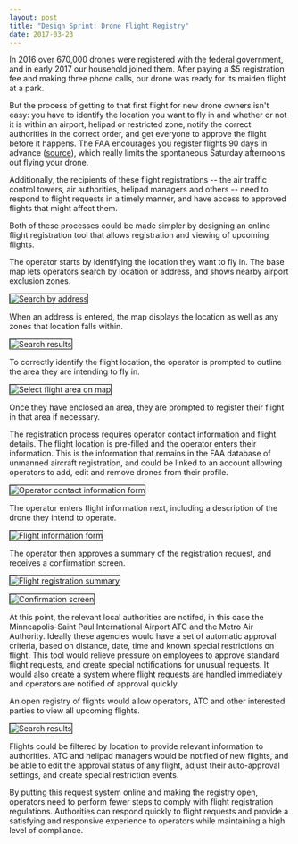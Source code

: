 ```yaml
---
layout: post
title: "Design Sprint: Drone Flight Registry"
date: 2017-03-23
---
```


In 2016 over 670,000 drones were registered with the federal government, and in early 2017 our household joined them. After paying a $5 registration fee and making three phone calls, our drone was ready for its maiden flight at a park.

But the process of getting to that first flight for new drone owners isn't easy: you have to identify the location you want to fly in and whether or not it is within an airport, helipad or restricted zone, notify the correct authorities in the correct order, and get everyone to approve the flight before it happens. The FAA encourages you register flights 90 days in advance ([source](https://www.faa.gov/uas/request_waiver/media/instructions.pdfhttps://www.faa.gov/uas/request_waiver/media/instructions.pdf)), which really limits the spontaneous Saturday afternoons out flying your drone.

Additionally, the recipients of these flight registrations -- the air traffic control towers, air authorities, helipad managers and others -- need to respond to flight requests in a timely manner, and have access to approved flights that might affect them.

Both of these processes could be made simpler by designing an online flight registration tool that allows registration and viewing of upcoming flights.

The operator starts by identifying the location they want to fly in. The base map lets operators search by location or address, and shows nearby airport exclusion zones.

<img style="max-width:90%;height:auto;border:1px solid black;"
 src="/assets/sprints/drone/operator-start.png"
 title="Search by address">

When an address is entered, the map displays the location as well as any zones that location falls within.

<img style="max-width:90%;height:auto;border:1px solid black;"
 src="/assets/sprints/drone/operator-search-results.png"
 title="Search results">

To correctly identify the flight location, the operator is prompted to outline the area they are intending to fly in.

<img style="max-width:90%;height:auto;border:1px solid black;"
 src="/assets/sprints/drone/operator-select-area.png"
 title="Select flight area on map">

Once they have enclosed an area, they are prompted to register their flight in that area if necessary.

The registration process requires operator contact information and flight details. The flight location is pre-filled and the operator enters their information. This is the information that remains in the FAA database of unmanned aircraft registration, and could be linked to an account allowing operators to add, edit and remove drones from their profile.

<img style="max-width:90%;height:auto;border:1px solid black;"
 src="/assets/sprints/drone/operator-contact.png"
 title="Operator contact information form">

The operator enters flight information next, including a description of the drone they intend to operate.

<img style="max-width:90%;height:auto;border:1px solid black;"
 src="/assets/sprints/drone/flight-information.png"
 title="Flight information form">

The operator then approves a summary of the registration request, and receives a confirmation screen.

<img style="max-width:90%;height:auto;border:1px solid black;"
src="/assets/sprints/drone/flight-summary.png"
title="Flight registration summary">

<img style="max-width:90%;height:auto;border:1px solid black;"
src="/assets/sprints/drone/confirmation.png"
title="Confirmation screen">


At this point, the relevant local authorities are notifed, in this case the Minneapolis-Saint Paul International Airport ATC and the Metro Air Authority. Ideally these agencies would have a set of automatic approval criteria, based on distance, date, time and known special restrictions on flight. This tool would relieve pressure on employees to approve standard flight requests, and create special notifications for unusual requests. It would also create a system where flight requests are handled immediately and operators are notified of approval quickly.

An open registry of flights would allow operators, ATC and other interested parties to view all upcoming flights.

<img style="max-width:90%;height:auto;border:1px solid black;"
src="/assets/sprints/drone/flight-registry.png"
title="Search results">

Flights could be filtered by location to provide relevant information to authorities. ATC and helipad managers would be notified of new flights, and be able to edit the approval status of any flight, adjust their auto-approval settings, and create special restriction events.

By putting this request system online and making the registry open, operators need to perform fewer steps to comply with flight registration regulations. Authorities can respond quickly to flight requests and provide a satisfying and responsive experience to operators while maintaining a high level of compliance.
